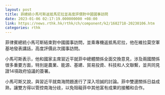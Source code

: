 ```yaml
---
layout: post
title: 菲總統小馬可斯返抵馬尼拉並高度評價對中國國事訪問
date: 2023-01-06 02:17:19.000000000 +08:00
link: https://news.rthk.hk/rthk/ch/component/k2/1682718-20230106.htm
categories: rthk
---
```


菲律賓總統小馬可斯結束對中國國事訪問，並乘專機返抵馬尼拉，他在維拉莫空軍基地發表講話，高度評價此次國事訪問。

小馬可斯表示，他和國家主席習近平就菲中總體關係全面交換意見，涉及兩國關係很多重要方面，特別是農業、能源、基建、貿易投資、科技和人文聯繫，並共同見證14項政府協議的簽署。

小馬可斯又說，與習近平就南海問題進行了深入坦誠的討論。菲中雙邊關係日益成熟，讓雙方得以管控南海分歧，以免阻礙菲中其他富有成果的接觸和合作。

